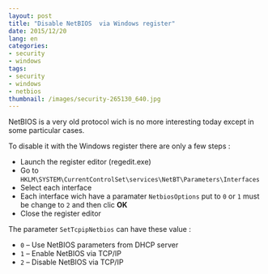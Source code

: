 ```yaml
---
layout: post
title: "Disable NetBIOS  via Windows register"
date: 2015/12/20
lang: en
categories:
- security
- windows
tags:
- security
- windows
- netbios
thumbnail: /images/security-265130_640.jpg
---
```

NetBIOS is a very old protocol wich is no more interesting today except in some particular cases.

To disable it with the Windows register there are only a few steps :
+ Launch the register editor (regedit.exe)
+ Go to `HKLM\SYSTEM\CurrentControlSet\services\NetBT\Parameters\Interfaces`
+ Select each interface
+ Each interface wich have a paramater `NetbiosOptions` put to `0` or `1` must be change to `2` and then clic **OK**
+ Close the register editor

The parameter `SetTcpipNetbios` can have these value :
* `0` – Use NetBIOS parameters from DHCP server
* `1` – Enable NetBIOS via TCP/IP
* `2` – Disable NetBIOS via TCP/IP
